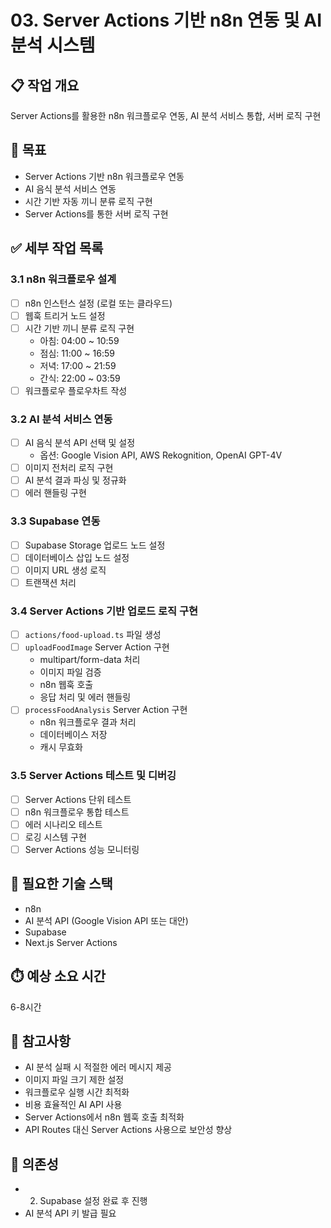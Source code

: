 # 03. Server Actions 기반 n8n 연동 및 AI 분석 시스템

## 📋 작업 개요
Server Actions를 활용한 n8n 워크플로우 연동, AI 분석 서비스 통합, 서버 로직 구현

## 🎯 목표
- Server Actions 기반 n8n 워크플로우 연동
- AI 음식 분석 서비스 연동
- 시간 기반 자동 끼니 분류 로직 구현
- Server Actions를 통한 서버 로직 구현

## ✅ 세부 작업 목록

### 3.1 n8n 워크플로우 설계
- [ ] n8n 인스턴스 설정 (로컬 또는 클라우드)
- [ ] 웹훅 트리거 노드 설정
- [ ] 시간 기반 끼니 분류 로직 구현
  - 아침: 04:00 ~ 10:59
  - 점심: 11:00 ~ 16:59
  - 저녁: 17:00 ~ 21:59
  - 간식: 22:00 ~ 03:59
- [ ] 워크플로우 플로우차트 작성

### 3.2 AI 분석 서비스 연동
- [ ] AI 음식 분석 API 선택 및 설정
  - 옵션: Google Vision API, AWS Rekognition, OpenAI GPT-4V
- [ ] 이미지 전처리 로직 구현
- [ ] AI 분석 결과 파싱 및 정규화
- [ ] 에러 핸들링 구현

### 3.3 Supabase 연동
- [ ] Supabase Storage 업로드 노드 설정
- [ ] 데이터베이스 삽입 노드 설정
- [ ] 이미지 URL 생성 로직
- [ ] 트랜잭션 처리

### 3.4 Server Actions 기반 업로드 로직 구현
- [ ] `actions/food-upload.ts` 파일 생성
- [ ] `uploadFoodImage` Server Action 구현
  - multipart/form-data 처리
  - 이미지 파일 검증
  - n8n 웹훅 호출
  - 응답 처리 및 에러 핸들링
- [ ] `processFoodAnalysis` Server Action 구현
  - n8n 워크플로우 결과 처리
  - 데이터베이스 저장
  - 캐시 무효화

### 3.5 Server Actions 테스트 및 디버깅
- [ ] Server Actions 단위 테스트
- [ ] n8n 워크플로우 통합 테스트
- [ ] 에러 시나리오 테스트
- [ ] 로깅 시스템 구현
- [ ] Server Actions 성능 모니터링

## 🔧 필요한 기술 스택
- n8n
- AI 분석 API (Google Vision API 또는 대안)
- Supabase
- Next.js Server Actions

## ⏱️ 예상 소요 시간
6-8시간

## 📝 참고사항
- AI 분석 실패 시 적절한 에러 메시지 제공
- 이미지 파일 크기 제한 설정
- 워크플로우 실행 시간 최적화
- 비용 효율적인 AI API 사용
- Server Actions에서 n8n 웹훅 호출 최적화
- API Routes 대신 Server Actions 사용으로 보안성 향상

## 🔗 의존성
- 02. Supabase 설정 완료 후 진행
- AI 분석 API 키 발급 필요
